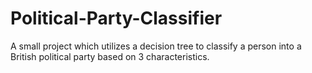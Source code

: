 # Political-Party-Classifier
A small project which utilizes a decision tree to classify a person into a British political party based on 3 characteristics.
